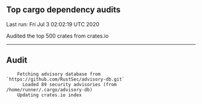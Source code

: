 Top cargo dependency audits
----


Last run:   Fri Jul  3 02:02:19 UTC 2020

Audited the top 500 crates from crates.io

----

## Audit

```
    Fetching advisory database from `https://github.com/RustSec/advisory-db.git`
      Loaded 89 security advisories (from /home/runner/.cargo/advisory-db)
    Updating crates.io index
```
